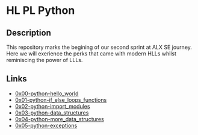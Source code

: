 # HL PL Python

## Description
This repository marks the begining of our second sprint at ALX SE journey.
Here we will exerience the perks that came with modern HLLs whilst reminiscing the power of LLLs.

## Links
* [0x00-python-hello_world](0x00-python-hello_world)
* [0x01-python-if_else_loops_functions](0x01-python-if_else_loops_functions)
* [0x02-python-import_modules](0x02-python-import_modules)
* [0x03-python-data_structures](0x03-python-data_structures)
* [0x04-python-more_data_structures](0x04-python-more_data_structures)
* [0x05-python-exceptions](0x05-python-exceptions)

